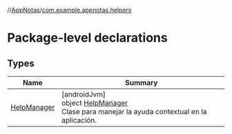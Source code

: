 //[AppNotas](../../index.md)/[com.example.appnotas.helpers](index.md)

# Package-level declarations

## Types

| Name | Summary |
|---|---|
| [HelpManager](-help-manager/index.md) | [androidJvm]<br>object [HelpManager](-help-manager/index.md)<br>Clase para manejar la ayuda contextual en la aplicación. |
